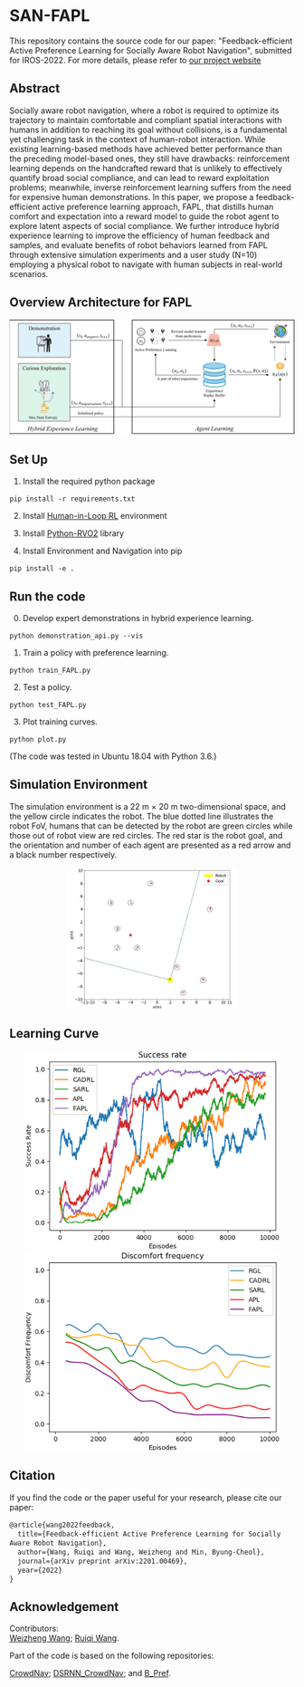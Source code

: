 # SAN-FAPL
This repository contains the source code for our paper: "Feedback-efficient Active Preference Learning for Socially Aware Robot Navigation", submitted for IROS-2022.
For more details, please refer to [our project website](https://sites.google.com/view/san-fapl)


## Abstract
Socially aware robot navigation, where a robot is required to optimize its trajectory to maintain comfortable and compliant spatial interactions with humans in addition to reaching its goal without collisions, is a fundamental yet challenging task in the context of human-robot interaction. While existing learning-based methods have achieved better performance than the preceding model-based ones, they still have drawbacks: reinforcement learning depends on the handcrafted reward that is unlikely to effectively quantify broad social compliance, and can lead to reward exploitation problems; meanwhile, inverse reinforcement learning suffers from the need for expensive human demonstrations. In this paper, we propose a feedback-efficient active preference learning approach, FAPL, that distills human comfort and expectation into a reward model to guide the robot agent to explore latent aspects of social compliance. We further introduce hybrid experience learning to improve the efficiency of human feedback and samples, and evaluate benefits of robot behaviors learned from FAPL through extensive simulation experiments and a user study (N=10) employing a physical robot to navigate with human subjects in real-world scenarios.


## Overview Architecture for FAPL
<div align=center>
<img src="/figures/architecture.png" width="800" />
</div>  



## Set Up
1. Install the required python package
```
pip install -r requirements.txt
```

2. Install [Human-in-Loop RL](https://github.com/rll-research/BPref) environment

3. Install [Python-RVO2](https://github.com/sybrenstuvel/Python-RVO2) library

4. Install Environment and Navigation into pip
```
pip install -e .
```


## Run the code
0. Develop expert demonstrations in hybrid experience learning.
```
python demonstration_api.py --vis
```

1. Train a policy with preference learning. 
```
python train_FAPL.py 
```

2. Test a policy.
```
python test_FAPL.py
```

3. Plot training curves.
```
python plot.py
```

(The code was tested in Ubuntu 18.04 with Python 3.6.)

## Simulation Environment

The simulation environment is a 22 m × 20 m two-dimensional space, and the yellow circle indicates the robot. The blue dotted line illustrates the robot FoV, humans that can be detected by the robot are green circles while those out of robot view are red circles. The red star is the robot goal, and the orientation and number of each agent are presented as a red arrow and a black number respectively.

<div align=center>
<img src="/figures/environment.jpg" width="300" />
</div>  

## Learning Curve

<div align=center>
<img src="/figures/curve_sr.png" width="450" /> <img src="/figures/curve_df.png" width="450" />
</div>  

## Citation
If you find the code or the paper useful for your research, please cite our paper:
```
@article{wang2022feedback,
  title={Feedback-efficient Active Preference Learning for Socially Aware Robot Navigation},
  author={Wang, Ruiqi and Wang, Weizheng and Min, Byung-Cheol},
  journal={arXiv preprint arXiv:2201.00469},
  year={2022}
}
```

## Acknowledgement

Contributors:  
[Weizheng Wang](https://github.com/WzWang-Robot/FAPL); [Ruiqi Wang](https://github.com/R7-Robot?tab=repositories).

Part of the code is based on the following repositories:  

[CrowdNav](https://github.com/vita-epfl/CrowdNav); [DSRNN_CrowdNav](https://github.com/Shuijing725/CrowdNav_DSRNN); and [B_Pref](https://github.com/rll-research/B_Pref).





